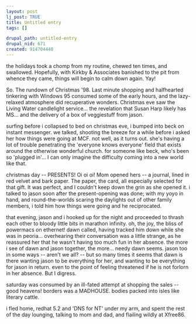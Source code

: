 ```yaml
--- 
layout: post
lj_post: TRUE
title: Untitled entry
tags: []

drupal_path: untitled-entry
drupal_nid: 671
created: 914704440
---
```

the holidays took a chomp from my routine, chewed ten times, and swallowed. Hopefully, with Kirkby & Associates banished to the pit from whence they came, things will begin to calm down again. Yay!

So. The rundown of Christmas '98. Last minute shopping and halfhearted tinkering with Windows 95 consumed some of the early hours, and the lazy-relaxed atmosphere did recuperative wonders. Christmas eve saw the Living Water candlelight service... the revelation that Susan Harp likely has MS... and the delivery of a box of veggiestuff from jason.

surfing before i collapsed to bed on christmas eve, i bumped into beck on instant messenger. we talked, shooting the breeze for a while before i asked her how things were going at MCF. not well, as it turns out. she's having a lot of trouble penetrating the 'everyone knows everyone' field that exists around the otherwise wonderful church. for someone like beck, who's been so 'plugged in'... I can only imagine the difficulty coming into a new world like that.

christmas day -- PRESENTS! Oi oi oi! Mom opened hers -- a journal, lined in red velvet and bark paper. The paper, the card, all especially selected for that gift. It was perfect, and I couldn't keep down the grin as she opened it. i talked to jason soon after the present-opening was done; with my yoyo in hand, and round-the-worlds scaring the daylights out of other family members, i told him how things were going and he reciprocated.

that evening, jason and i hooked up for the night and proceeded to thrash each other to bloody little bits in marathon infinity. oh, the joy, the bliss of powermacs on ethernet! dawn called, having tracked him down while she was in peoria... overhearing their conversation was a little strange, as he reassured her that he wasn't having too much fun in her absence. the more i see of dawn and jason together, the more... needy dawn seems. jason too in some ways -- aren't we all? -- but so many times it seems that dawn is there wanting jason to be everything for her, and wanting to be everything for jason in return. even to the point of feeling threatened if he is not forlorn in her absence. But I digress.

saturday was consumed by an ill-fated attempt at shopping the sales -- good heavens! borders was a MADHOUSE. bodies packed into isles like literary cattle.

i fled home, redhat 5.2 and 'DNS for NT' under my arm, and spent the rest of the day lounging, talking to mom and dad, and flailing wildly at Xfree86.
